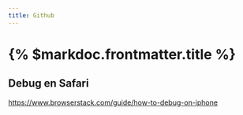 ```yaml
---
title: Github
---
```


# {% $markdoc.frontmatter.title %}

## Debug en Safari

https://www.browserstack.com/guide/how-to-debug-on-iphone